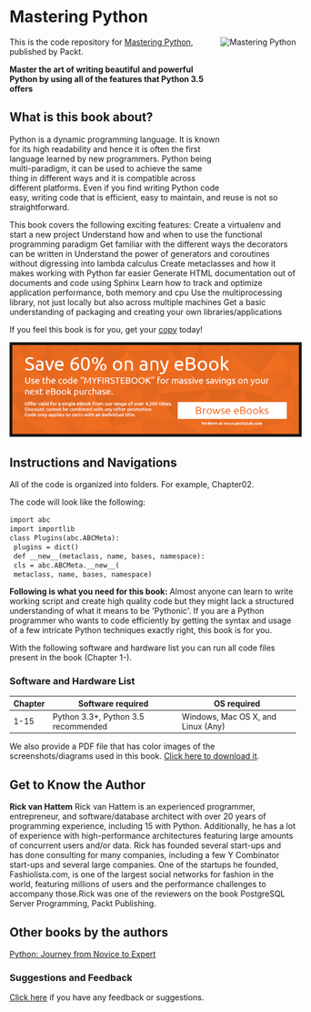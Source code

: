 # Mastering Python

<a href="https://www.packtpub.com/application-development/mastering-python?utm_source=github&utm_medium=repository&utm_campaign=9781785289729 "><img src="https://d255esdrn735hr.cloudfront.net/sites/default/files/imagecache/ppv4_main_book_cover/I9729.jpg" alt="Mastering Python" height="256px" align="right"></a>

This is the code repository for [Mastering Python](https://www.packtpub.com/application-development/mastering-python?utm_source=github&utm_medium=repository&utm_campaign=9781785289729 ), published by Packt.

**Master the art of writing beautiful and powerful Python by using all of the features that Python 3.5 offers**

## What is this book about?
Python is a dynamic programming language. It is known for its high readability and hence it is often the first language learned by new programmers. Python being multi-paradigm, it can be used to achieve the same thing in different ways and it is compatible across different platforms. Even if you find writing Python code easy, writing code that is efficient, easy to maintain, and reuse is not so straightforward.

This book covers the following exciting features:
Create a virtualenv and start a new project 
Understand how and when to use the functional programming paradigm 
Get familiar with the different ways the decorators can be written in 
Understand the power of generators and coroutines without digressing into lambda calculus 
Create metaclasses and how it makes working with Python far easier 
Generate HTML documentation out of documents and code using Sphinx 
Learn how to track and optimize application performance, both memory and cpu 
Use the multiprocessing library, not just locally but also across multiple machines 
Get a basic understanding of packaging and creating your own libraries/applications 

If you feel this book is for you, get your [copy](https://www.amazon.com/dp/1-785-28972-1) today!

<a href="https://www.packtpub.com/?utm_source=github&utm_medium=banner&utm_campaign=GitHubBanner"><img src="https://raw.githubusercontent.com/PacktPublishing/GitHub/master/GitHub.png" 
alt="https://www.packtpub.com/" border="5" /></a>

## Instructions and Navigations
All of the code is organized into folders. For example, Chapter02.

The code will look like the following:
```
import abc
import importlib
class Plugins(abc.ABCMeta):
 plugins = dict()
 def __new__(metaclass, name, bases, namespace):
 cls = abc.ABCMeta.__new__(
 metaclass, name, bases, namespace)
```

**Following is what you need for this book:**
Almost anyone can learn to write working script and create high quality code but they might lack a structured understanding of what it means to be 'Pythonic'. If you are a Python programmer who wants to code efficiently by getting the syntax and usage of a few intricate Python techniques exactly right, this book is for you.

With the following software and hardware list you can run all code files present in the book (Chapter 1-).
### Software and Hardware List
| Chapter | Software required | OS required |
| -------- | ------------------------------------ | ----------------------------------- |
| 1-15 | Python 3.3+, Python 3.5 recommended | Windows, Mac OS X, and Linux (Any) |



We also provide a PDF file that has color images of the screenshots/diagrams used in this book. [Click here to download it]().


## Get to Know the Author
**Rick van Hattem**
Rick van Hattem is an experienced programmer, entrepreneur, and software/database architect with over 20 years of programming experience, including 15 with Python. Additionally, he has a lot of experience with high-performance architectures featuring large amounts of concurrent users and/or data.
Rick has founded several start-ups and has done consulting for many companies, including a few Y Combinator start-ups and several large companies. One of the startups he founded, Fashiolista.com, is one of the largest social networks for fashion in the world, featuring millions of users and the performance challenges to accompany those.Rick was one of the reviewers on the book PostgreSQL Server Programming,
Packt Publishing.


## Other books by the authors
[Python: Journey from Novice to Expert](https://www.packtpub.com/application-development/python-journey-novice-expert?utm_source=github&utm_medium=repository&utm_campaign=9781787120761 )


### Suggestions and Feedback
[Click here](https://docs.google.com/forms/d/e/1FAIpQLSdy7dATC6QmEL81FIUuymZ0Wy9vH1jHkvpY57OiMeKGqib_Ow/viewform) if you have any feedback or suggestions.




